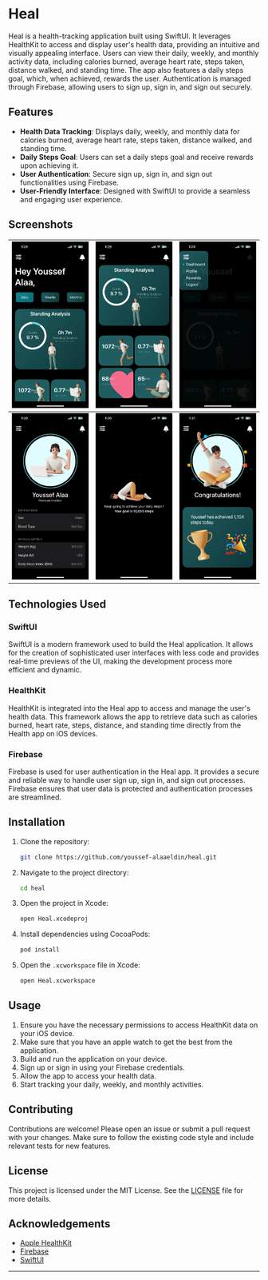 # Heal

Heal is a health-tracking application built using SwiftUI. It leverages HealthKit to access and display user's health data, providing an intuitive and visually appealing interface. Users can view their daily, weekly, and monthly activity data, including calories burned, average heart rate, steps taken, distance walked, and standing time. The app also features a daily steps goal, which, when achieved, rewards the user. Authentication is managed through Firebase, allowing users to sign up, sign in, and sign out securely.

## Features

- **Health Data Tracking**: Displays daily, weekly, and monthly data for calories burned, average heart rate, steps taken, distance walked, and standing time.
- **Daily Steps Goal**: Users can set a daily steps goal and receive rewards upon achieving it.
- **User Authentication**: Secure sign up, sign in, and sign out functionalities using Firebase.
- **User-Friendly Interface**: Designed with SwiftUI to provide a seamless and engaging user experience.

## Screenshots
| ![1](Media/6.PNG) | ![2](Media/5.PNG) | ![3](Media/4.PNG) |
| --- | --- | --- |
| ![4](Media/3.PNG) | ![5](Media/2.PNG) | ![6](Media/1.PNG) |

## Technologies Used

### SwiftUI
SwiftUI is a modern framework used to build the Heal application. It allows for the creation of sophisticated user interfaces with less code and provides real-time previews of the UI, making the development process more efficient and dynamic.

### HealthKit
HealthKit is integrated into the Heal app to access and manage the user's health data. This framework allows the app to retrieve data such as calories burned, heart rate, steps, distance, and standing time directly from the Health app on iOS devices.

### Firebase
Firebase is used for user authentication in the Heal app. It provides a secure and reliable way to handle user sign up, sign in, and sign out processes. Firebase ensures that user data is protected and authentication processes are streamlined.

## Installation

1. Clone the repository:
    ```sh
    git clone https://github.com/youssef-alaaeldin/heal.git
    ```
2. Navigate to the project directory:
    ```sh
    cd heal
    ```
3. Open the project in Xcode:
    ```sh
    open Heal.xcodeproj
    ```
4. Install dependencies using CocoaPods:
    ```sh
    pod install
    ```
5. Open the `.xcworkspace` file in Xcode:
    ```sh
    open Heal.xcworkspace
    ```

## Usage

1. Ensure you have the necessary permissions to access HealthKit data on your iOS device.
2. Make sure that you have an apple watch to get the best from the application.
3. Build and run the application on your device.
4. Sign up or sign in using your Firebase credentials.
5. Allow the app to access your health data.
6. Start tracking your daily, weekly, and monthly activities.

## Contributing

Contributions are welcome! Please open an issue or submit a pull request with your changes. Make sure to follow the existing code style and include relevant tests for new features.

## License

This project is licensed under the MIT License. See the [LICENSE](LICENSE) file for more details.

## Acknowledgements

- [Apple HealthKit](https://developer.apple.com/healthkit/)
- [Firebase](https://firebase.google.com/)
- [SwiftUI](https://developer.apple.com/xcode/swiftui/)

---

